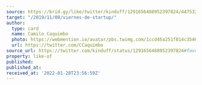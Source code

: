```yaml
---
source: https://brid.gy/like/twitter/kinduff/1291656488952397824/447532863
target: "/2019/11/08/viernes-de-startup/"
author:
  type: card
  name: Camilo Caquimbo
  photo: https://webmention.io/avatar/pbs.twimg.com/1ccd45a251f814c3546297462707f92c51f219f8f8d2c9a68a8d8c328c96fef8.jpg
  url: https://twitter.com/CCaquimbo
source_url: https://twitter.com/kinduff/status/1291656488952397824#favorited-by-447532863
property: like-of
published:
published_at:
received_at: '2022-01-28T23:56:59Z'
---
```



